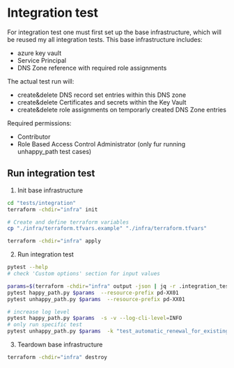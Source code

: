 # Integration test

For integration test one must first set up the base infrastructure, which will be reused my all integration tests. This base infrastructure includes:

- azure key vault
- Service Principal
- DNS Zone reference with required role assignments

The actual test run will:

- create&delete DNS record set entries within this DNS zone
- create&delete Certificates and secrets within the Key Vault
- create&delete role assignments on temporarly created DNS Zone entries

Required permissions:

- Contributor
- Role Based Access Control Administrator (only fur running unhappy_path test cases)

## Run integration test

1. Init base infrastructure

```bash
cd "tests/integration"
terraform -chdir="infra" init

# Create and define terraform variables
cp "./infra/terraform.tfvars.example" "./infra/terraform.tfvars"

terraform -chdir="infra" apply
```

2. Run integration test

```bash
pytest --help
# check 'Custom options' section for input values
```

```bash
params=$(terraform -chdir="infra" output -json | jq -r .integration_test_params.value)
pytest happy_path.py $params  --resource-prefix pd-XX01
pytest unhappy_path.py $params  --resource-prefix pd-XX01

# increase log level
pytest happy_path.py $params  -s -v --log-cli-level=INFO
# only run specific test
pytest unhappy_path.py $params  -k "test_automatic_renewal_for_existing_cert_multiple_domains_overwritten"
```

3. Teardown base infrastructure

```bash
terraform -chdir="infra" destroy
```

